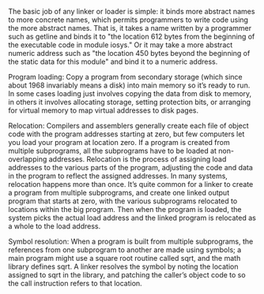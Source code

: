 The basic job of any linker or loader is simple: 
	it binds more abstract names to more concrete names, which permits programmers to write code using the more abstract names. That is, it takes a name written by a programmer such as getline and binds it to "the location 612 bytes from the beginning of the executable code in module iosys." Or it may take a more abstract numeric address such as "the location 450 bytes beyond the beginning of the static data for this module" and bind it to a numeric address.

Program loading: 
	Copy a program from secondary storage (which since about 1968 invariably means a disk) into main memory so it’s ready to run. In some cases loading just involves copying the data from disk to memory, in others it involves allocating storage, setting protection bits, or arranging for virtual memory to map virtual addresses to disk pages.

Relocation: 
	Compilers and assemblers generally create each file of object code with the program addresses starting at zero, but few computers let you load your program at location zero. If a program is created from multiple subprograms, all the subprograms have to be loaded at non-overlapping addresses. Relocation is the process of assigning load addresses to the various parts of the program, adjusting the code and data in the program to reflect the assigned addresses. In many systems, relocation happens more than once. It’s quite common for a linker to create a program from multiple subprograms, and create one linked output program that starts at zero, with the various subprograms relocated to locations within the big program. Then when the program is loaded, the system picks the actual load address and the linked program is relocated as a whole to the load address.

Symbol resolution: 
	When a program is built from multiple subprograms, the references from one subprogram to another are made using symbols; a main program might use a square root routine called sqrt, and the math library defines sqrt. A linker resolves the symbol by noting the location assigned to sqrt in the library, and patching the caller’s object code to so the call instruction refers to that location.

